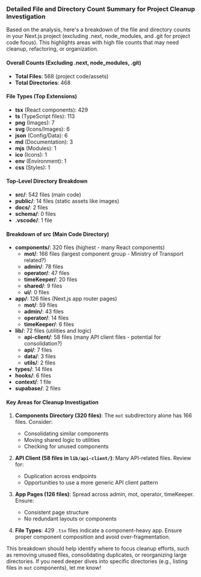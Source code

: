 ### Detailed File and Directory Count Summary for Project Cleanup Investigation

Based on the analysis, here's a breakdown of the file and directory counts in your Next.js project (excluding .next, node_modules, and .git for project code focus). This highlights areas with high file counts that may need cleanup, refactoring, or organization.

#### Overall Counts (Excluding .next, node_modules, .git)
- **Total Files**: 568 (project code/assets)
- **Total Directories**: 468

#### File Types (Top Extensions)
- **tsx** (React components): 429
- **ts** (TypeScript files): 113
- **png** (Images): 7
- **svg** (Icons/Images): 6
- **json** (Config/Data): 6
- **md** (Documentation): 3
- **mjs** (Modules): 1
- **ico** (Icons): 1
- **env** (Environment): 1
- **css** (Styles): 1

#### Top-Level Directory Breakdown
- **src/**: 542 files (main code)
- **public/**: 14 files (static assets like images)
- **docs/**: 2 files
- **schema/**: 0 files
- **.vscode/**: 1 file

#### Breakdown of src (Main Code Directory)
- **components/**: 320 files (highest - many React components)
  - **mot/**: 166 files (largest component group - Ministry of Transport related?)
  - **admin/**: 78 files
  - **operator/**: 47 files
  - **timeKeeper/**: 20 files
  - **shared/**: 9 files
  - **ui/**: 0 files
- **app/**: 126 files (Next.js app router pages)
  - **mot/**: 59 files
  - **admin/**: 43 files
  - **operator/**: 14 files
  - **timeKeeper/**: 6 files
- **lib/**: 72 files (utilities and logic)
  - **api-client/**: 58 files (many API client files - potential for consolidation?)
  - **api/**: 7 files
  - **data/**: 3 files
  - **utils/**: 2 files
- **types/**: 14 files
- **hooks/**: 6 files
- **context/**: 1 file
- **supabase/**: 2 files

#### Key Areas for Cleanup Investigation
1. **Components Directory (320 files)**: The `mot` subdirectory alone has 166 files. Consider:
   - Consolidating similar components
   - Moving shared logic to utilities
   - Checking for unused components

2. **API Client (58 files in `lib/api-client/`)**: Many API-related files. Review for:
   - Duplication across endpoints
   - Opportunities to use a more generic API client pattern

3. **App Pages (126 files)**: Spread across admin, mot, operator, timeKeeper. Ensure:
   - Consistent page structure
   - No redundant layouts or components

4. **File Types**: 429 `.tsx` files indicate a component-heavy app. Ensure proper component composition and avoid over-fragmentation.

This breakdown should help identify where to focus cleanup efforts, such as removing unused files, consolidating duplicates, or reorganizing large directories. If you need deeper dives into specific directories (e.g., listing files in `mot` components), let me know!